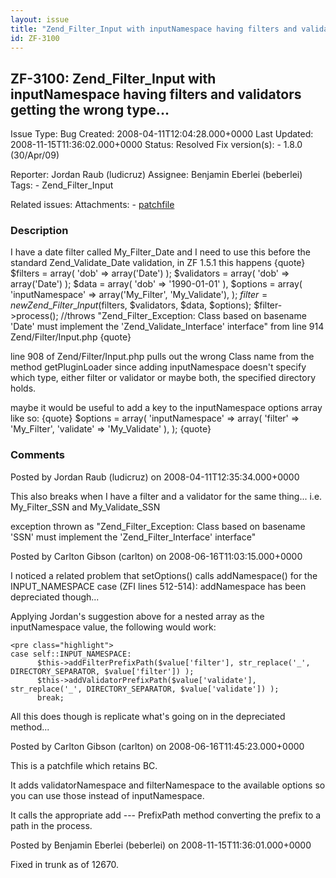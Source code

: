 ```yaml
---
layout: issue
title: "Zend_Filter_Input with inputNamespace having filters and validators getting the wrong type..."
id: ZF-3100
---
```


ZF-3100: Zend\_Filter\_Input with inputNamespace having filters and validators getting the wrong type...
--------------------------------------------------------------------------------------------------------

 Issue Type: Bug Created: 2008-04-11T12:04:28.000+0000 Last Updated: 2008-11-15T11:36:02.000+0000 Status: Resolved Fix version(s): - 1.8.0 (30/Apr/09)
 
 Reporter:  Jordan Raub (ludicruz)  Assignee:  Benjamin Eberlei (beberlei)  Tags: - Zend\_Filter\_Input
 
 Related issues: 
 Attachments: - [patchfile](/issues/secure/attachment/11332/patchfile)
 
### Description

I have a date filter called My\_Filter\_Date and I need to use this before the standard Zend\_Validate\_Date validation, in ZF 1.5.1 this happens {quote} $filters = array( 'dob' => array('Date') ); $validators = array( 'dob' => array('Date') ); $data = array( 'dob' => '1990-01-01' ), $options = array( 'inputNamespace' => array('My\_Filter', 'My\_Validate'), ); $filter = new Zend\_Filter\_Input($filters, $validators, $data, $options); $filter->process(); //throws "Zend\_Filter\_Exception: Class based on basename 'Date' must implement the 'Zend\_Validate\_Interface' interface" from line 914 Zend/Filter/Input.php {quote}

line 908 of Zend/Filter/Input.php pulls out the wrong Class name from the method getPluginLoader since adding inputNamespace doesn't specify which type, either filter or validator or maybe both, the specified directory holds.

maybe it would be useful to add a key to the inputNamespace options array like so: {quote} $options = array( 'inputNamespace' => array( 'filter' => 'My\_Filter', 'validate' => 'My\_Validate' ), ); {quote}

 

 

### Comments

Posted by Jordan Raub (ludicruz) on 2008-04-11T12:35:34.000+0000

This also breaks when I have a filter and a validator for the same thing... i.e. My\_Filter\_SSN and My\_Validate\_SSN

exception thrown as "Zend\_Filter\_Exception: Class based on basename 'SSN' must implement the 'Zend\_Filter\_Interface' interface"

 

 

Posted by Carlton Gibson (carlton) on 2008-06-16T11:03:15.000+0000

I noticed a related problem that setOptions() calls addNamespace() for the INPUT\_NAMESPACE case (ZFI lines 512-514): addNamespace has been depreciated though...

Applying Jordan's suggestion above for a nested array as the inputNamespace value, the following would work:

 
    <pre class="highlight">
    case self::INPUT_NAMESPACE:
          $this->addFilterPrefixPath($value['filter'], str_replace('_', DIRECTORY_SEPARATOR, $value['filter']) );
          $this->addValidatorPrefixPath($value['validate'], str_replace('_', DIRECTORY_SEPARATOR, $value['validate']) );
          break;


All this does though is replicate what's going on in the depreciated method...

 

 

Posted by Carlton Gibson (carlton) on 2008-06-16T11:45:23.000+0000

This is a patchfile which retains BC.

It adds validatorNamespace and filterNamespace to the available options so you can use those instead of inputNamespace.

It calls the appropriate add --- PrefixPath method converting the prefix to a path in the process.

 

 

Posted by Benjamin Eberlei (beberlei) on 2008-11-15T11:36:01.000+0000

Fixed in trunk as of 12670.

 

 